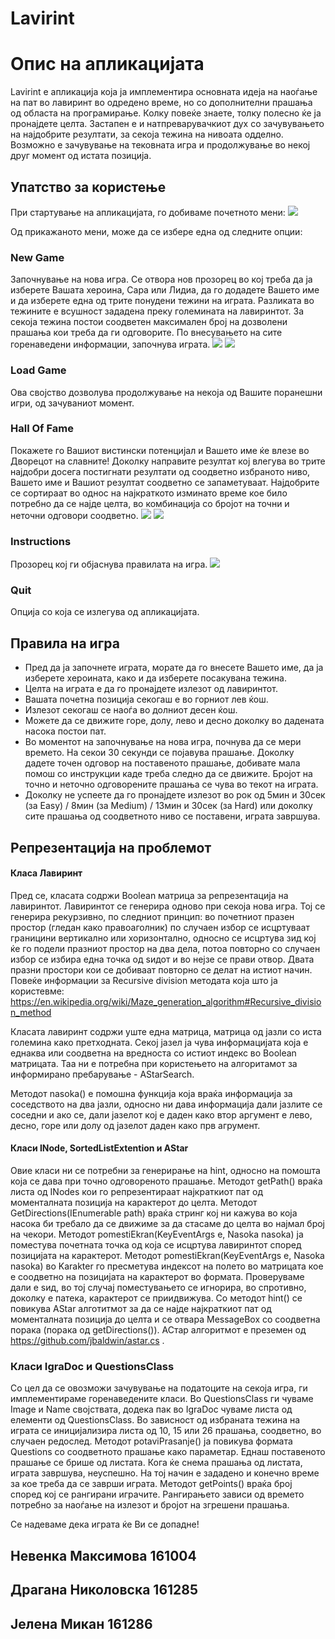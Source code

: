 # Lavirint



# Опис на апликацијата

Lavirint е апликација која ја имплементира основната идеја на наоѓање на пат во лавиринт во одредено време, но со дополнителни прашања од областа на програмирање. Колку повеќе знаете, толку полесно ќе ја пронајдете целта.
Застапен е и натпреварувачкиот дух со зачувувањето на најдобрите резултати, за секоја тежина на нивоата одделно.
Возможно е зачувување на тековната игра и продолжување во некој друг момент од истата позиција.

## Упатство за користење

При стартување на апликацијата, го добиваме почетното мени:
![](Lavirint/readMeShots/menu.png)

Од прикажаното мени, може да се избере една од следните опции: 

### New Game

Започнување на нова игра. Се отвора нов прозорец во кој треба да ја изберете Вашата хероина, Сара или Лидиа, да го додадете Вашето име и да изберете една од трите понудени тежини на играта. Разликата во тежините е всушност зададена преку големината на лавиринтот. За секоја тежина постои соодветен максимален број на дозволени прашања кои треба да ги одговорите.
По внесувањето на сите горенаведени информации, започнува играта.
![](Lavirint/readMeShots/new%20game%20sara%20hover.png)
![](Lavirint/readMeShots/sara1.png)

### Load Game

Ова својство дозволува продолжување на некоја од Вашите поранешни игри, од зачуваниот момент.

### Hall Of Fame

Покажете го Вашиот вистински потенцијал и Вашето име ќе влезе во Дворецот на славните!
Доколку направите резултат кој влегува во трите најдобри досега постигнати резултати од соодветно избраното ниво, Вашето име и Вашиот резултат соодветно се запаметуваат. Најдобрите се сортираат во однос на најкраткото изминато време кое било потребно да се најде целта, во комбинација со бројот на точни и неточни одговори соодветно.
![](Lavirint/readMeShots/iris%20hall%20of%20fame.png) ![](Lavirint/readMeShots/hall%20of%20fame.png)

### Instructions

Прозорец кој ги објаснува правилата на игра.
![](/Lavirint/readMeShots/instructions.png)

### Quit

Опција со која се излегува од апликацијата.




## Правила на игра

* Пред да ја започнете играта, морате да го внесете Вашето име, да ја изберете хероината, како и да изберете посакувана тежина.
* Целта на играта е да го пронајдете излезот од лавиринтот.
* Вашата почетна позиција секогаш е во горниот лев ќош.
* Излезот секогаш се наоѓа во долниот десен ќош.
* Можете да се движите горе, долу, лево и десно доколку во дадената насока постои пат.
* Во моментот на започнување на нова игра, почнува да се мери времето. На секои 30 секунди се појавува прашање. Доколку дадете точен одговор на поставеното прашање, добивате мала помош со инструкции каде треба следно да се движите. Бројот на точно и неточно одговорените прашања се чува во текот на играта.
* Доколку не успеете да го пронајдете излезот во рок од 5мин и 30сек (за Easy) / 8мин (за Medium) / 13мин и 30сек (за Hard) или доколку сите прашања од соодветното ниво се поставени, играта завршува.



## Репрезентација на проблемот



#### Класа Лавиринт

Пред се, класата содржи Boolean матрица за репрезентација на лавиринтот.
Лавиринтот се генерира одново при секоја нова игра. Тој се генерира рекурзивно, по следниот принцип: во почетниот празен простор (гледан како правоаголник) по случаен избор се исцртуваат границини вертикално или хоризонтално, односно се исцртува зид кој ќе го подели празниот простор на два дела, потоа повторно со случаен избор се избира една точка од ѕидот и во нејзе се прави отвор. Двата празни простори кои се добиваат повторно се делат на истиот начин. Повеќе информации за Recursive division методата која што ја користевме: https://en.wikipedia.org/wiki/Maze_generation_algorithm#Recursive_division_method

Класата лавиринт содржи уште една матрица, матрица од јазли со иста големина како претходната. Секој јазел ја чува информацијата која е еднаква или соодветна на вредноста со истиот индекс во Boolean матрицата. Таа ни е потребна при користењето на алгоритамот за информирано пребарување - AStarSearch.

Методот nasoka() е помошна функција која враќа информација за соседството на два јазли, односно ни дава информација дали јазлите се соседни и ако се, дали јазелот кој е даден како втор аргумент е лево, десно, горе или долу од јазелот даден како прв агрумент.


#### Класи INode, SortedListExtention и AStar

Овие класи ни се потребни за генерирање на hint, односно на помошта која се дава при точно одговореното прашање.
Методот getPath() враќа листа од INodes кои го репрезентираат најкраткиот пат од моменталната позиција на карактерот до целта.
Методот GetDirections(IEnumerable<INode> path) враќа стринг кој ни кажува во која насока би требало да се движиме за да стасаме до целта во најмал број на чекори.
Методот pomestiEkran(KeyEventArgs e, Nasoka nasoka) ја поместува почетната точка од која се исцртува лавиринтот според позицијата на карактерот.
Методот pomestiEkran(KeyEventArgs e, Nasoka nasoka) во Karakter го пресметува индексот на полето во матрицата кое е соодветно на позицијата на карактерот во формата. Проверуваме дали е ѕид, во тој случај поместувањето се игнорира, во спротивно, доколку е патека, карактерот се приидвижува.
Со методот hint() се повикува AStar алготитмот за да се најде најкраткиот пат од моменталната позиција до целта и се отвара MessageBox со соодветна порака (порака од getDirections()).
АСтар алгоритмот е преземен од https://github.com/jbaldwin/astar.cs .

### Класи IgraDoc и QuestionsClass

Со цел да се овозможи зачувување на податоците на секоја игра, ги имплементираме горенаведените класи.
Во QuestionsClass ги чуваме Image и Name својствата, додека пак во IgraDoc чуваме листа од елементи од  QuestionsClass. Во зависност од избраната тежина на играта се иницијализира листа од 10, 15 или 26 прашања, соодветно, во случаен редослед. 
Методот potaviPrasanje() ја повикува формата Questions сo соодветното прашање како параметар. Еднаш поставеното прашање се брише од листата. Кога ќе снема прашања од листата, играта завршува, неуспешно. На тој начин е зададено и конечно време за кое треба да се заврши играта.
Методот getPoints() враќа број според кој се рангирани играчите. Рангирањето зависи од времето потребно за наоѓање на излезот и бројот на згрешени прашања.




Се надеваме дека играта ќе Ви се допадне!


## Невенка Максимова 161004
## Драгана Николовска 161285
## Јелена Микан 161286
